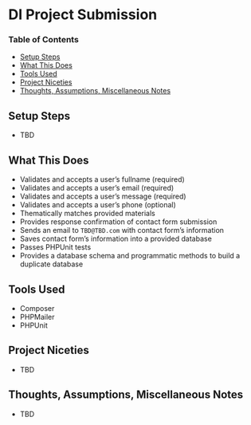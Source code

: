 # DI Project Submission

### Table of Contents
- [Setup Steps](#setup-steps)
- [What This Does](#what-this-does)
- [Tools Used](#tools-used)
- [Project Niceties](#project-niceties)
- [Thoughts, Assumptions, Miscellaneous Notes](#thoughts,-assumptions,-miscellaneous-notes)

## Setup Steps
- TBD

## What This Does
- Validates and accepts a user’s fullname (required)
- Validates and accepts a user’s email (required)
- Validates and accepts a user’s message (required)
- Validates and accepts a user’s phone (optional)
- Thematically matches provided materials
- Provides response confirmation of contact form submission
- Sends an email to `TBD@TBD.com` with contact form’s information
- Saves contact form’s information into a provided database
- Passes PHPUnit tests
- Provides a database schema and programmatic methods to build a duplicate database

## Tools Used
- Composer
- PHPMailer
- PHPUnit

## Project Niceties
- TBD

## Thoughts, Assumptions, Miscellaneous Notes
- TBD